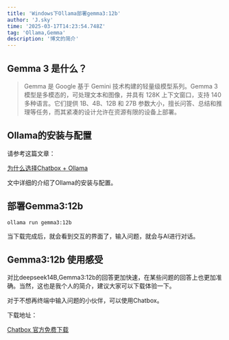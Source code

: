 ```yaml
---
title: 'Windows下Ollama部署gemma3:12b'
author: 'J.sky'
time: '2025-03-17T14:23:54.748Z'
tag: 'Ollama,Gemma'
description: '博文的简介'
---
```



## Gemma 3 是什么？

> Gemma 是 Google 基于 Gemini 技术构建的轻量级模型系列。Gemma 3 模型是多模态的，可处理文本和图像，并具有 128K 上下文窗口，支持 140 多种语言。它们提供 1B、4B、12B 和 27B 参数大小，擅长问答、总结和推理等任务，而其紧凑的设计允许在资源有限的设备上部署。

## Ollama的安装与配置

请参考这篇文章：


[为什么选择Chatbox + Ollama](https://www.suiyan.cc/blog/20250203045150)

文中详细的介绍了Ollama的安装与配置。

## 部署Gemma3:12b


    ollama run gemma3:12b


当下载完成后，就会看到交互的界面了，输入问题，就会与AI进行对话。

## Gemma3:12b 使用感受

对比deepseek14B,Gemma3:12b的回答更加快速，在某些问题的回答上也更加准确。当然，这也是我个人的简介，建议大家可以下载体验一下。

对于不想再终端中输入问题的小伙伴，可以使用Chatbox。

下载地址：

[Chatbox 官方免费下载](https://chatboxai.app/zh)